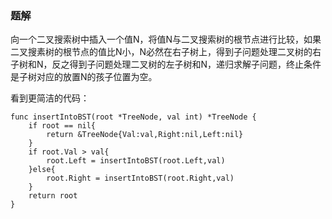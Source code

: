 ### 题解
向一个二叉搜索树中插入一个值N，将值N与二叉搜索树的根节点进行比较，如果二叉搜素树的根节点的值比N小，N必然在右子树上，得到子问题处理二叉树的右子树和N，反之得到子问题处理二叉树的左子树和N，递归求解子问题，终止条件是子树对应的放置N的孩子位置为空。

看到更简洁的代码：
```
func insertIntoBST(root *TreeNode, val int) *TreeNode {
    if root == nil{
        return &TreeNode{Val:val,Right:nil,Left:nil}
    }
    if root.Val > val{
        root.Left = insertIntoBST(root.Left,val)
    }else{
        root.Right = insertIntoBST(root.Right,val)
    }
    return root 
}